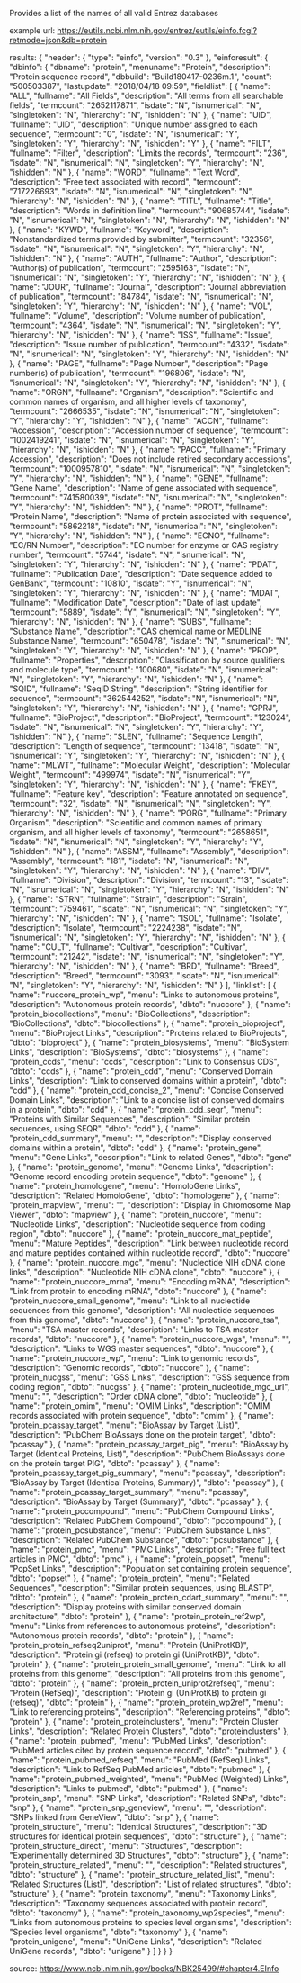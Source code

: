Provides a list of the names of all valid Entrez databases

example url: https://eutils.ncbi.nlm.nih.gov/entrez/eutils/einfo.fcgi?retmode=json&db=protein

results:
{
    "header": {
        "type": "einfo",
        "version": "0.3"
    },
    "einforesult": {
        "dbinfo": {
            "dbname": "protein",
            "menuname": "Protein",
            "description": "Protein sequence record",
            "dbbuild": "Build180417-0236m.1",
            "count": "500503387",
            "lastupdate": "2018/04/18 09:59",
            "fieldlist": [
                {
                    "name": "ALL",
                    "fullname": "All Fields",
                    "description": "All terms from all searchable fields",
                    "termcount": "2652117871",
                    "isdate": "N",
                    "isnumerical": "N",
                    "singletoken": "N",
                    "hierarchy": "N",
                    "ishidden": "N"
                },
                {
                    "name": "UID",
                    "fullname": "UID",
                    "description": "Unique number assigned to each sequence",
                    "termcount": "0",
                    "isdate": "N",
                    "isnumerical": "Y",
                    "singletoken": "Y",
                    "hierarchy": "N",
                    "ishidden": "Y"
                },
                {
                    "name": "FILT",
                    "fullname": "Filter",
                    "description": "Limits the records",
                    "termcount": "236",
                    "isdate": "N",
                    "isnumerical": "N",
                    "singletoken": "Y",
                    "hierarchy": "N",
                    "ishidden": "N"
                },
                {
                    "name": "WORD",
                    "fullname": "Text Word",
                    "description": "Free text associated with record",
                    "termcount": "717226693",
                    "isdate": "N",
                    "isnumerical": "N",
                    "singletoken": "N",
                    "hierarchy": "N",
                    "ishidden": "N"
                },
                {
                    "name": "TITL",
                    "fullname": "Title",
                    "description": "Words in definition line",
                    "termcount": "90685744",
                    "isdate": "N",
                    "isnumerical": "N",
                    "singletoken": "N",
                    "hierarchy": "N",
                    "ishidden": "N"
                },
                {
                    "name": "KYWD",
                    "fullname": "Keyword",
                    "description": "Nonstandardized terms provided by submitter",
                    "termcount": "32356",
                    "isdate": "N",
                    "isnumerical": "N",
                    "singletoken": "Y",
                    "hierarchy": "N",
                    "ishidden": "N"
                },
                {
                    "name": "AUTH",
                    "fullname": "Author",
                    "description": "Author(s) of publication",
                    "termcount": "2595163",
                    "isdate": "N",
                    "isnumerical": "N",
                    "singletoken": "Y",
                    "hierarchy": "N",
                    "ishidden": "N"
                },
                {
                    "name": "JOUR",
                    "fullname": "Journal",
                    "description": "Journal abbreviation of publication",
                    "termcount": "84784",
                    "isdate": "N",
                    "isnumerical": "N",
                    "singletoken": "Y",
                    "hierarchy": "N",
                    "ishidden": "N"
                },
                {
                    "name": "VOL",
                    "fullname": "Volume",
                    "description": "Volume number of publication",
                    "termcount": "4364",
                    "isdate": "N",
                    "isnumerical": "N",
                    "singletoken": "Y",
                    "hierarchy": "N",
                    "ishidden": "N"
                },
                {
                    "name": "ISS",
                    "fullname": "Issue",
                    "description": "Issue number of publication",
                    "termcount": "4332",
                    "isdate": "N",
                    "isnumerical": "N",
                    "singletoken": "Y",
                    "hierarchy": "N",
                    "ishidden": "N"
                },
                {
                    "name": "PAGE",
                    "fullname": "Page Number",
                    "description": "Page number(s) of publication",
                    "termcount": "196806",
                    "isdate": "N",
                    "isnumerical": "N",
                    "singletoken": "Y",
                    "hierarchy": "N",
                    "ishidden": "N"
                },
                {
                    "name": "ORGN",
                    "fullname": "Organism",
                    "description": "Scientific and common names of organism, and all higher levels of taxonomy",
                    "termcount": "2666535",
                    "isdate": "N",
                    "isnumerical": "N",
                    "singletoken": "Y",
                    "hierarchy": "Y",
                    "ishidden": "N"
                },
                {
                    "name": "ACCN",
                    "fullname": "Accession",
                    "description": "Accession number of sequence",
                    "termcount": "1002419241",
                    "isdate": "N",
                    "isnumerical": "N",
                    "singletoken": "Y",
                    "hierarchy": "N",
                    "ishidden": "N"
                },
                {
                    "name": "PACC",
                    "fullname": "Primary Accession",
                    "description": "Does not include retired secondary accessions",
                    "termcount": "1000957810",
                    "isdate": "N",
                    "isnumerical": "N",
                    "singletoken": "Y",
                    "hierarchy": "N",
                    "ishidden": "N"
                },
                {
                    "name": "GENE",
                    "fullname": "Gene Name",
                    "description": "Name of gene associated with sequence",
                    "termcount": "741580039",
                    "isdate": "N",
                    "isnumerical": "N",
                    "singletoken": "Y",
                    "hierarchy": "N",
                    "ishidden": "N"
                },
                {
                    "name": "PROT",
                    "fullname": "Protein Name",
                    "description": "Name of protein associated with sequence",
                    "termcount": "5862218",
                    "isdate": "N",
                    "isnumerical": "N",
                    "singletoken": "Y",
                    "hierarchy": "N",
                    "ishidden": "N"
                },
                {
                    "name": "ECNO",
                    "fullname": "EC/RN Number",
                    "description": "EC number for enzyme or CAS registry number",
                    "termcount": "5744",
                    "isdate": "N",
                    "isnumerical": "N",
                    "singletoken": "Y",
                    "hierarchy": "N",
                    "ishidden": "N"
                },
                {
                    "name": "PDAT",
                    "fullname": "Publication Date",
                    "description": "Date sequence added to GenBank",
                    "termcount": "10810",
                    "isdate": "Y",
                    "isnumerical": "N",
                    "singletoken": "Y",
                    "hierarchy": "N",
                    "ishidden": "N"
                },
                {
                    "name": "MDAT",
                    "fullname": "Modification Date",
                    "description": "Date of last update",
                    "termcount": "5889",
                    "isdate": "Y",
                    "isnumerical": "N",
                    "singletoken": "Y",
                    "hierarchy": "N",
                    "ishidden": "N"
                },
                {
                    "name": "SUBS",
                    "fullname": "Substance Name",
                    "description": "CAS chemical name or MEDLINE Substance Name",
                    "termcount": "650478",
                    "isdate": "N",
                    "isnumerical": "N",
                    "singletoken": "Y",
                    "hierarchy": "N",
                    "ishidden": "N"
                },
                {
                    "name": "PROP",
                    "fullname": "Properties",
                    "description": "Classification by source qualifiers and molecule type",
                    "termcount": "100680",
                    "isdate": "N",
                    "isnumerical": "N",
                    "singletoken": "Y",
                    "hierarchy": "N",
                    "ishidden": "N"
                },
                {
                    "name": "SQID",
                    "fullname": "SeqID String",
                    "description": "String identifier for sequence",
                    "termcount": "362544252",
                    "isdate": "N",
                    "isnumerical": "N",
                    "singletoken": "Y",
                    "hierarchy": "N",
                    "ishidden": "N"
                },
                {
                    "name": "GPRJ",
                    "fullname": "BioProject",
                    "description": "BioProject",
                    "termcount": "123024",
                    "isdate": "N",
                    "isnumerical": "N",
                    "singletoken": "Y",
                    "hierarchy": "Y",
                    "ishidden": "N"
                },
                {
                    "name": "SLEN",
                    "fullname": "Sequence Length",
                    "description": "Length of sequence",
                    "termcount": "13418",
                    "isdate": "N",
                    "isnumerical": "Y",
                    "singletoken": "Y",
                    "hierarchy": "N",
                    "ishidden": "N"
                },
                {
                    "name": "MLWT",
                    "fullname": "Molecular Weight",
                    "description": "Molecular Weight",
                    "termcount": "499974",
                    "isdate": "N",
                    "isnumerical": "Y",
                    "singletoken": "Y",
                    "hierarchy": "N",
                    "ishidden": "N"
                },
                {
                    "name": "FKEY",
                    "fullname": "Feature key",
                    "description": "Feature annotated on sequence",
                    "termcount": "32",
                    "isdate": "N",
                    "isnumerical": "N",
                    "singletoken": "Y",
                    "hierarchy": "N",
                    "ishidden": "N"
                },
                {
                    "name": "PORG",
                    "fullname": "Primary Organism",
                    "description": "Scientific and common names of primary organism, and all higher levels of taxonomy",
                    "termcount": "2658651",
                    "isdate": "N",
                    "isnumerical": "N",
                    "singletoken": "Y",
                    "hierarchy": "Y",
                    "ishidden": "N"
                },
                {
                    "name": "ASSM",
                    "fullname": "Assembly",
                    "description": "Assembly",
                    "termcount": "181",
                    "isdate": "N",
                    "isnumerical": "N",
                    "singletoken": "Y",
                    "hierarchy": "N",
                    "ishidden": "N"
                },
                {
                    "name": "DIV",
                    "fullname": "Division",
                    "description": "Division",
                    "termcount": "13",
                    "isdate": "N",
                    "isnumerical": "N",
                    "singletoken": "Y",
                    "hierarchy": "N",
                    "ishidden": "N"
                },
                {
                    "name": "STRN",
                    "fullname": "Strain",
                    "description": "Strain",
                    "termcount": "759461",
                    "isdate": "N",
                    "isnumerical": "N",
                    "singletoken": "Y",
                    "hierarchy": "N",
                    "ishidden": "N"
                },
                {
                    "name": "ISOL",
                    "fullname": "Isolate",
                    "description": "Isolate",
                    "termcount": "2224238",
                    "isdate": "N",
                    "isnumerical": "N",
                    "singletoken": "Y",
                    "hierarchy": "N",
                    "ishidden": "N"
                },
                {
                    "name": "CULT",
                    "fullname": "Cultivar",
                    "description": "Cultivar",
                    "termcount": "21242",
                    "isdate": "N",
                    "isnumerical": "N",
                    "singletoken": "Y",
                    "hierarchy": "N",
                    "ishidden": "N"
                },
                {
                    "name": "BRD",
                    "fullname": "Breed",
                    "description": "Breed",
                    "termcount": "3093",
                    "isdate": "N",
                    "isnumerical": "N",
                    "singletoken": "Y",
                    "hierarchy": "N",
                    "ishidden": "N"
                }
            ],
            "linklist": [
                {
                    "name": "nuccore_protein_wp",
                    "menu": "Links to autonomous proteins",
                    "description": "Autonomous protein records",
                    "dbto": "nuccore"
                },
                {
                    "name": "protein_biocollections",
                    "menu": "BioCollections",
                    "description": "BioCollections",
                    "dbto": "biocollections"
                },
                {
                    "name": "protein_bioproject",
                    "menu": "BioProject Links",
                    "description": "Proteins related to BioProjects",
                    "dbto": "bioproject"
                },
                {
                    "name": "protein_biosystems",
                    "menu": "BioSystem Links",
                    "description": "BioSystems",
                    "dbto": "biosystems"
                },
                {
                    "name": "protein_ccds",
                    "menu": "ccds",
                    "description": "Link to Consensus CDS",
                    "dbto": "ccds"
                },
                {
                    "name": "protein_cdd",
                    "menu": "Conserved Domain Links",
                    "description": "Link to conserved domains within a protein",
                    "dbto": "cdd"
                },
                {
                    "name": "protein_cdd_concise_2",
                    "menu": "Concise Conserved Domain Links",
                    "description": "Link to a concise list of conserved domains in a protein",
                    "dbto": "cdd"
                },
                {
                    "name": "protein_cdd_seqr",
                    "menu": "Proteins with Similar Sequences",
                    "description": "Similar protein sequences, using SEQR",
                    "dbto": "cdd"
                },
                {
                    "name": "protein_cdd_summary",
                    "menu": "",
                    "description": "Display conserved domains within a protein",
                    "dbto": "cdd"
                },
                {
                    "name": "protein_gene",
                    "menu": "Gene Links",
                    "description": "Link to related Genes",
                    "dbto": "gene"
                },
                {
                    "name": "protein_genome",
                    "menu": "Genome Links",
                    "description": "Genome record encoding protein sequence",
                    "dbto": "genome"
                },
                {
                    "name": "protein_homologene",
                    "menu": "HomoloGene Links",
                    "description": "Related HomoloGene",
                    "dbto": "homologene"
                },
                {
                    "name": "protein_mapview",
                    "menu": "",
                    "description": "Display in Chromosome Map Viewer",
                    "dbto": "mapview"
                },
                {
                    "name": "protein_nuccore",
                    "menu": "Nucleotide Links",
                    "description": "Nucleotide sequence from coding region",
                    "dbto": "nuccore"
                },
                {
                    "name": "protein_nuccore_mat_peptide",
                    "menu": "Mature Peptides",
                    "description": "Link between nucleotide record and mature peptides contained within nucleotide record",
                    "dbto": "nuccore"
                },
                {
                    "name": "protein_nuccore_mgc",
                    "menu": "Nucleotide NIH cDNA clone links",
                    "description": "Nucleotide NIH cDNA clone",
                    "dbto": "nuccore"
                },
                {
                    "name": "protein_nuccore_mrna",
                    "menu": "Encoding mRNA",
                    "description": "Link from protein to encoding mRNA",
                    "dbto": "nuccore"
                },
                {
                    "name": "protein_nuccore_small_genome",
                    "menu": "Link to all nucleotide sequences from this genome",
                    "description": "All nucleotide sequences from this genome",
                    "dbto": "nuccore"
                },
                {
                    "name": "protein_nuccore_tsa",
                    "menu": "TSA master records",
                    "description": "Links to TSA master records",
                    "dbto": "nuccore"
                },
                {
                    "name": "protein_nuccore_wgs",
                    "menu": "",
                    "description": "Links to WGS master sequences",
                    "dbto": "nuccore"
                },
                {
                    "name": "protein_nuccore_wp",
                    "menu": "Link to genomic records",
                    "description": "Genomic records",
                    "dbto": "nuccore"
                },
                {
                    "name": "protein_nucgss",
                    "menu": "GSS Links",
                    "description": "GSS sequence from coding region",
                    "dbto": "nucgss"
                },
                {
                    "name": "protein_nucleotide_mgc_url",
                    "menu": "",
                    "description": "Order cDNA clone",
                    "dbto": "nucleotide"
                },
                {
                    "name": "protein_omim",
                    "menu": "OMIM Links",
                    "description": "OMIM records associated with protein sequence",
                    "dbto": "omim"
                },
                {
                    "name": "protein_pcassay_target",
                    "menu": "BioAssay by Target (List)",
                    "description": "PubChem BioAssays done on the protein target",
                    "dbto": "pcassay"
                },
                {
                    "name": "protein_pcassay_target_pig",
                    "menu": "BioAssay by Target (Identical Proteins, List)",
                    "description": "PubChem BioAssays done on the protein target PIG",
                    "dbto": "pcassay"
                },
                {
                    "name": "protein_pcassay_target_pig_summary",
                    "menu": "pcassay",
                    "description": "BioAssay by Target (Identical Proteins, Summary)",
                    "dbto": "pcassay"
                },
                {
                    "name": "protein_pcassay_target_summary",
                    "menu": "pcassay",
                    "description": "BioAssay by Target (Summary)",
                    "dbto": "pcassay"
                },
                {
                    "name": "protein_pccompound",
                    "menu": "PubChem Compound Links",
                    "description": "Related PubChem Compound",
                    "dbto": "pccompound"
                },
                {
                    "name": "protein_pcsubstance",
                    "menu": "PubChem Substance Links",
                    "description": "Related PubChem Substance",
                    "dbto": "pcsubstance"
                },
                {
                    "name": "protein_pmc",
                    "menu": "PMC Links",
                    "description": "Free full text articles in PMC",
                    "dbto": "pmc"
                },
                {
                    "name": "protein_popset",
                    "menu": "PopSet Links",
                    "description": "Population set containing protein sequence",
                    "dbto": "popset"
                },
                {
                    "name": "protein_protein",
                    "menu": "Related Sequences",
                    "description": "Similar protein sequences, using BLASTP",
                    "dbto": "protein"
                },
                {
                    "name": "protein_protein_cdart_summary",
                    "menu": "",
                    "description": "Display proteins with similar conserved domain architecture",
                    "dbto": "protein"
                },
                {
                    "name": "protein_protein_ref2wp",
                    "menu": "Links from references to autonomous proteins",
                    "description": "Autonomous protein records",
                    "dbto": "protein"
                },
                {
                    "name": "protein_protein_refseq2uniprot",
                    "menu": "Protein (UniProtKB)",
                    "description": "Protein gi (refseq) to protein gi (UniProtKB)",
                    "dbto": "protein"
                },
                {
                    "name": "protein_protein_small_genome",
                    "menu": "Link to all proteins from this genome",
                    "description": "All proteins from this genome",
                    "dbto": "protein"
                },
                {
                    "name": "protein_protein_uniprot2refseq",
                    "menu": "Protein (RefSeq)",
                    "description": "Protein gi (UniProtKB) to protein gi (refseq)",
                    "dbto": "protein"
                },
                {
                    "name": "protein_protein_wp2ref",
                    "menu": "Link to referencing proteins",
                    "description": "Referencing proteins",
                    "dbto": "protein"
                },
                {
                    "name": "protein_proteinclusters",
                    "menu": "Protein Cluster Links",
                    "description": "Related Protein Clusters",
                    "dbto": "proteinclusters"
                },
                {
                    "name": "protein_pubmed",
                    "menu": "PubMed Links",
                    "description": "PubMed articles cited by protein sequence record",
                    "dbto": "pubmed"
                },
                {
                    "name": "protein_pubmed_refseq",
                    "menu": "PubMed (RefSeq) Links",
                    "description": "Link to RefSeq PubMed articles",
                    "dbto": "pubmed"
                },
                {
                    "name": "protein_pubmed_weighted",
                    "menu": "PubMed (Weighted) Links",
                    "description": "Links to pubmed",
                    "dbto": "pubmed"
                },
                {
                    "name": "protein_snp",
                    "menu": "SNP Links",
                    "description": "Related SNPs",
                    "dbto": "snp"
                },
                {
                    "name": "protein_snp_geneview",
                    "menu": "",
                    "description": "SNPs linked from GeneView",
                    "dbto": "snp"
                },
                {
                    "name": "protein_structure",
                    "menu": "Identical Structures",
                    "description": "3D structures for identical protein sequences",
                    "dbto": "structure"
                },
                {
                    "name": "protein_structure_direct",
                    "menu": "Structures",
                    "description": "Experimentally determined 3D Structures",
                    "dbto": "structure"
                },
                {
                    "name": "protein_structure_related",
                    "menu": "",
                    "description": "Related structures",
                    "dbto": "structure"
                },
                {
                    "name": "protein_structure_related_list",
                    "menu": "Related Structures (List)",
                    "description": "List of related structures",
                    "dbto": "structure"
                },
                {
                    "name": "protein_taxonomy",
                    "menu": "Taxonomy Links",
                    "description": "Taxonomy sequences associated with protein record",
                    "dbto": "taxonomy"
                },
                {
                    "name": "protein_taxonomy_wp2species",
                    "menu": "Links from autonomous proteins to species level organisms",
                    "description": "Species level organisms",
                    "dbto": "taxonomy"
                },
                {
                    "name": "protein_unigene",
                    "menu": "UniGene Links",
                    "description": "Related UniGene records",
                    "dbto": "unigene"
                }
            ]
        }
    }
}


source: https://www.ncbi.nlm.nih.gov/books/NBK25499/#chapter4.EInfo